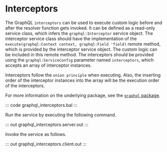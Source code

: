 # Interceptors

The GraphQL `interceptors` can be used to execute custom logic before and after the resolver function gets invoked. It can be defined as a read-only service class, which infers the `graphql:Interceptor` service object. The interceptor service class should have the implementation of the `execute(graphql:Context context, graphql:Field 'field)` remote method, which is provided by the interceptor service object. The custom logic can be included in this remote method. The interceptors should be provided using the `graphql:ServiceConfig` parameter named `interceptors`, which accepts an array of interceptor instances.

Interceptors follow the `onion principle` when executing. Also, the inserting order of the interceptor instances into the array will be the execution order of the interceptors.

For more information on the underlying package, see the
[`graphql` package](https://lib.ballerina.io/ballerina/graphql/latest/).

::: code graphql_interceptors.bal :::

Run the service by executing the following command.

::: out graphql_interceptors.server.out :::

Invoke the service as follows.

::: out graphql_interceptors.client.out :::
